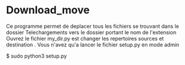 # Download_move
Ce programme permet de deplacer tous les fichiers se trouvant dans le dossier Telechargements vers le dossier portant le nom de l'extension
Ouvrez le fichier my_dir.py est changer les repertoires sources et destination .
Vous n'avez qu'a lancer le fichier setup.py en mode admin

$ sudo python3 setup.py
